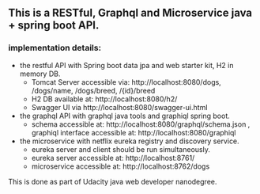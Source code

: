 ## This is a RESTful, Graphql and Microservice java + spring boot API.
### implementation details:
* the restful API with Spring boot data jpa and web starter kit, H2 in memory DB.
    * Tomcat Server accessible via: http://localhost:8080/dogs, /dogs/name, /dogs/breed, /{id}/breed
    * H2 DB available at: http://localhost:8080/h2/
    * Swagger UI via http://localhost:8080/swagger-ui.html
* the graphql API with graphql java tools and graphiql spring boot.
    * schema accessible at: http://localhost:8080/graphql/schema.json , graphiql interface accessible at: http://localhost:8080/graphiql
* the microservice with netflix eureka registry and discovery service.
    * eureka server and client should be run simultaneously.
    * eureka server accessible at: http://localhost:8761/
    * microservice accessible at: http://localhost:8762/dogs

This is done as part of Udacity java web developer nanodegree.

